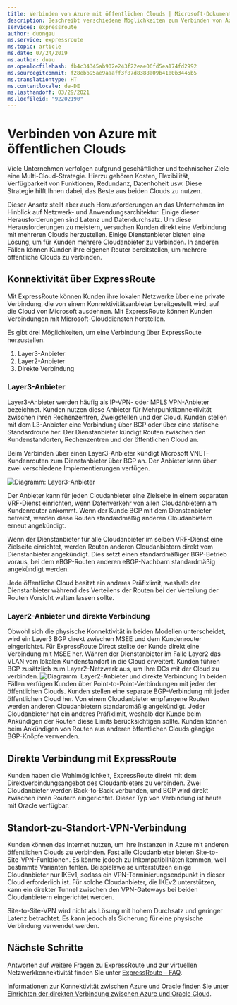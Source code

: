 ```yaml
---
title: Verbinden von Azure mit öffentlichen Clouds | Microsoft-Dokumentation
description: Beschreibt verschiedene Möglichkeiten zum Verbinden von Azure mit anderen öffentlichen Clouds.
services: expressroute
author: duongau
ms.service: expressroute
ms.topic: article
ms.date: 07/24/2019
ms.author: duau
ms.openlocfilehash: fb4c34345ab902e243f22eae06fd5ea174fd2992
ms.sourcegitcommit: f28ebb95ae9aaaff3f87d8388a09b41e0b3445b5
ms.translationtype: HT
ms.contentlocale: de-DE
ms.lasthandoff: 03/29/2021
ms.locfileid: "92202190"
---
```

# <a name="connecting-azure-with-public-clouds"></a>Verbinden von Azure mit öffentlichen Clouds

Viele Unternehmen verfolgen aufgrund geschäftlicher und technischer Ziele eine Multi-Cloud-Strategie. Hierzu gehören Kosten, Flexibilität, Verfügbarkeit von Funktionen, Redundanz, Datenhoheit usw. Diese Strategie hilft Ihnen dabei, das Beste aus beiden Clouds zu nutzen. 

Dieser Ansatz stellt aber auch Herausforderungen an das Unternehmen im Hinblick auf Netzwerk- und Anwendungsarchitektur. Einige dieser Herausforderungen sind Latenz und Datendurchsatz. Um diese Herausforderungen zu meistern, versuchen Kunden direkt eine Verbindung mit mehreren Clouds herzustellen. Einige Dienstanbieter bieten eine Lösung, um für Kunden mehrere Cloudanbieter zu verbinden. In anderen Fällen können Kunden ihre eigenen Router bereitstellen, um mehrere öffentliche Clouds zu verbinden.
## <a name="connectivity-via-expressroute"></a>Konnektivität über ExpressRoute
Mit ExpressRoute können Kunden ihre lokalen Netzwerke über eine private Verbindung, die von einem Konnektivitätsanbieter bereitgestellt wird, auf die Cloud von Microsoft ausdehnen. Mit ExpressRoute können Kunden Verbindungen mit Microsoft-Clouddiensten herstellen.

Es gibt drei Möglichkeiten, um eine Verbindung über ExpressRoute herzustellen.

1. Layer3-Anbieter
2. Layer2-Anbieter
3. Direkte Verbindung

### <a name="layer3-provider"></a>Layer3-Anbieter

Layer3-Anbieter werden häufig als IP-VPN- oder MPLS VPN-Anbieter bezeichnet. Kunden nutzen diese Anbieter für Mehrpunktkonnektivität zwischen ihren Rechenzentren, Zweigstellen und der Cloud. Kunden stellen mit dem L3-Anbieter eine Verbindung über BGP oder über eine statische Standardroute her. Der Dienstanbieter kündigt Routen zwischen den Kundenstandorten, Rechenzentren und der öffentlichen Cloud an. 
 
Beim Verbinden über einen Layer3-Anbieter kündigt Microsoft VNET-Kundenrouten zum Dienstanbieter über BGP an. Der Anbieter kann über zwei verschiedene Implementierungen verfügen.

![Diagramm: Layer3-Anbieter](media/expressroute-connect-azure-to-public-cloud/azure-to-public-clouds-l3.png)

Der Anbieter kann für jeden Cloudanbieter eine Zielseite in einem separaten VRF-Dienst einrichten, wenn Datenverkehr von allen Cloudanbietern am Kundenrouter ankommt. Wenn der Kunde BGP mit dem Dienstanbieter betreibt, werden diese Routen standardmäßig anderen Cloudanbietern erneut angekündigt. 

Wenn der Dienstanbieter für alle Cloudanbieter im selben VRF-Dienst eine Zielseite einrichtet, werden Routen anderen Cloudanbietern direkt vom Dienstanbieter angekündigt. Dies setzt einen standardmäßiger BGP-Betrieb voraus, bei dem eBGP-Routen anderen eBGP-Nachbarn standardmäßig angekündigt werden.

Jede öffentliche Cloud besitzt ein anderes Präfixlimit, weshalb der Dienstanbieter während des Verteilens der Routen bei der Verteilung der Routen Vorsicht walten lassen sollte.

### <a name="layer2-provider-and-direct-connection"></a>Layer2-Anbieter und direkte Verbindung

Obwohl sich die physische Konnektivität in beiden Modellen unterscheidet, wird ein Layer3 BGP direkt zwischen MSEE und dem Kundenrouter eingerichtet. Für ExpressRoute Direct stellte der Kunde direkt eine Verbindung mit MSEE her. Währen der Dienstanbieter im Falle Layer2 das VLAN vom lokalen Kundenstandort in die Cloud erweitert. Kunden führen BGP zusätzlich zum Layer2-Netzwerk aus, um Ihre DCs mit der Cloud zu verbinden.
![Diagramm: Layer2-Anbieter und direkte Verbindung](media/expressroute-connect-azure-to-public-cloud/azure-to-public-clouds-l2.png)
In beiden Fällen verfügen Kunden über Point-to-Point-Verbindungen mit jeder der öffentlichen Clouds. Kunden stellen eine separate BGP-Verbindung mit jeder öffentlichen Cloud her. Von einem Cloudanbieter empfangene Routen werden anderen Cloudanbietern standardmäßig angekündigt. Jeder Cloudanbieter hat ein anderes Präfixlimit, weshalb der Kunde beim Ankündigen der Routen diese Limits berücksichtigen sollte. Kunden können beim Ankündigen von Routen aus anderen öffentlichen Clouds gängige BGP-Knöpfe verwenden.

## <a name="direct-connection-with-expressroute"></a>Direkte Verbindung mit ExpressRoute

Kunden haben die Wahlmöglichkeit, ExpressRoute direkt mit dem Direktverbindungsangebot des Cloudanbieters zu verbinden. Zwei Cloudanbieter werden Back-to-Back verbunden, und BGP wird direkt zwischen ihren Routern eingerichtet. Dieser Typ von Verbindung ist heute mit Oracle verfügbar.

## <a name="site-to-site-vpn"></a>Standort-zu-Standort-VPN-Verbindung

Kunden können das Internet nutzen, um ihre Instanzen in Azure mit anderen öffentlichen Clouds zu verbinden. Fast alle Cloudanbieter bieten Site-to-Site-VPN-Funktionen. Es könnte jedoch zu Inkompatibilitäten kommen, weil bestimmte Varianten fehlen. Beispielsweise unterstützen einige Cloudanbieter nur IKEv1, sodass ein VPN-Terminierungsendpunkt in dieser Cloud erforderlich ist. Für solche Cloudanbieter, die IKEv2 unterstützen, kann ein direkter Tunnel zwischen den VPN-Gateways bei beiden Cloudanbietern eingerichtet werden.

Site-to-Site-VPN wird nicht als Lösung mit hohem Durchsatz und geringer Latenz betrachtet. Es kann jedoch als Sicherung für eine physische Verbindung verwendet werden.

## <a name="next-steps"></a>Nächste Schritte
Antworten auf weitere Fragen zu ExpressRoute und zur virtuellen Netzwerkkonnektivität finden Sie unter [ExpressRoute – FAQ][ER-FAQ].

Informationen zur Konnektivität zwischen Azure und Oracle finden Sie unter [Einrichten der direkten Verbindung zwischen Azure und Oracle Cloud][ER-OCI].

<!--Link References-->
[ER-FAQ]: ./expressroute-faqs.md
[ER-OCI]: ../virtual-machines/workloads/oracle/configure-azure-oci-networking.md